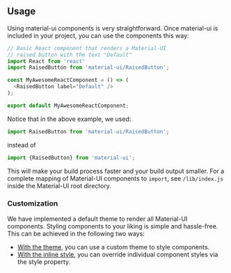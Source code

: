 ## Usage

Using material-ui components is very straightforward.
Once material-ui is included in your project, you can use the components this way:
```js
// Basic React component that renders a Material-UI
// raised button with the text "Default"
import React from 'react'
import RaisedButton from 'material-ui/RaisedButton';

const MyAwesomeReactComponent = () => (
  <RaisedButton label="Default" />
);

export default MyAwesomeReactComponent;
```

Notice that in the above example, we used:
```js
import RaisedButton from 'material-ui/RaisedButton';
```

instead of
```js
import {RaisedButton} from 'material-ui';
```

This will make your build process faster and your build output smaller.
For a complete mapping of Material-UI components to `import`,
see `/lib/index.js` inside the Material-UI root directory.

### Customization

We have implemented a default theme to render all Material-UI components.
Styling components to your liking is simple and hassle-free.
This can be achieved in the following two ways:
- [With the theme](#/customization/themes), you can use a custom theme to style components.
- [With the inline style](#/customization/inline-styles), you can override individual
component styles via the style property.
